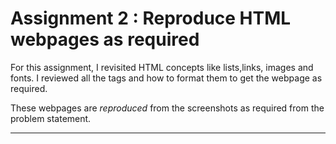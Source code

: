 # Assignment 2 : Reproduce HTML webpages as required
For this assignment, I revisited HTML concepts like lists,links, images and fonts. I reviewed all the tags and how to format them to
get the webpage as required.

These webpages are _reproduced_ from the screenshots as required from the problem statement.

***
